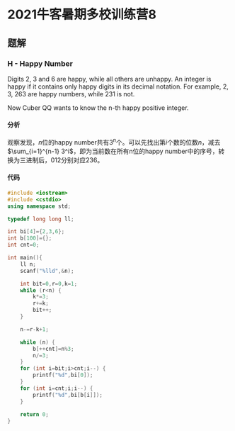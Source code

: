 # 2021牛客暑期多校训练营8

## 题解

### H - Happy Number

Digits 2, 3 and 6 are happy, while all others are unhappy. An integer is happy if it contains only happy digits in its decimal notation. For example, 2, 3, 263 are happy numbers, while 231 is not.

 Now Cuber QQ wants to know the n-th happy positive integer.

#### 分析

观察发现，$n$位的happy number共有$3^n$​个。可以先找出第$i$个数的位数$n$，减去$\sum_{i=1}^{n-1} 3^i$，即为当前数在所有n位的happy number中的序号，转换为三进制后，012分别对应236。

#### 代码

```c++
#include <iostream>
#include <cstdio>
using namespace std;

typedef long long ll;

int bi[4]={2,3,6};
int b[100]={};
int cnt=0;

int main(){
    ll n;
    scanf("%lld",&n);

    int bit=0,r=0,k=1;
    while (r<n) {
        k*=3;
        r+=k;
        bit++;
    }

    n-=r-k+1;

    while (n) {
        b[++cnt]=n%3;
        n/=3;
    }
    for (int i=bit;i>cnt;i--) {
        printf("%d",bi[0]);
    }
    for (int i=cnt;i;i--) {
        printf("%d",bi[b[i]]);
    }
    
    return 0;
}

```

